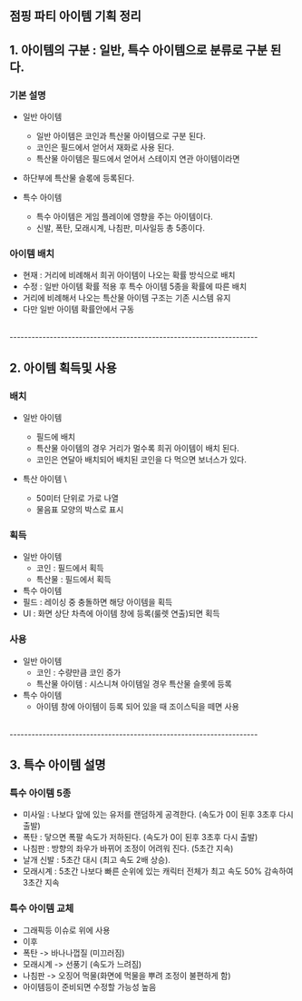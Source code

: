 ## 점핑 파티 아이템 기획 정리

## 1. 아이템의 구분 : 일반, 특수 아이템으로 분류로 구분 된다. 
### 기본 설명 
- 일반 아이템
  - 일반 아이템은 코인과 특산물 아이템으로 구분 된다. 
  - 코인은 필드에서 얻어서 재화로 사용 된다.
  - 특산물 아이템은 필드에서 얻어서 스테이지 연관 아이템이라면 
- 하단부에 특산물 슬롟에 등록된다. 

- 특수 아이템 
  - 특수 아이템은 게임 플레이에 영향을 주는 아이템이다. 
  - 신발, 폭탄, 모래시계, 나침판, 미사일등 총 5종이다. 

### 아이템 배치 
- 현재 : 거리에 비례해서 희귀 아이템이 나오는 확률 방식으로 배치
- 수정 : 일반 아이템 확률 적용 후 특수 아이템 5종을 확률에 따른 배치
- 거리에 비례해서 나오는 특산물 아이템 구조는 기존 시스템 유지 
- 다만 일반 아이템 확률안에서 구동 
 
<br>
--------------------------------------------------------------------
<br>

## 2. 아이템 획득및 사용
### 배치
- 일반 아이템 
  - 필드에 배치 
  - 특산물 아이템의 경우 거리가 멀수록 희귀 아이템이 배치 된다.
  - 코인은 연달아 배치되어 배치된 코인을 다 먹으면 보너스가 있다. 

- 특산 아이템  \
  - 50미터 단위로 가로 나열 
  - 물음표 모양의 박스로 표시 

### 획득
- 일반 아이템 
  - 코인 : 필드에서 획득
  - 특산물 : 필드에서 획득 
- 특수 아이템
 - 필드 : 레이싱 중 충돌하면 해당 아이템을 획득
 - UI : 화면 상단 차측에 아이템 창에 등록(룰렛 연출)되면 획득

### 사용
- 일반 아이템 
  - 코인 : 수량만큼 코인 증가
  - 특산물 아이템 : 시스니쳐 아이템일 경우 특산물 슬롯에 등록
- 특수 아이템
  - 아이템 창에 아이템이 등록 되어 있을 때 조이스틱을 떼면 사용
  
<br>
--------------------------------------------------------------------
<br>

## 3. 특수 아이템 설명 
### 특수 아이템 5종
- 미사일 : 나보다 앞에 있는 유저를 랜덤하게 공격한다. (속도가 0이 된후 3초후 다시 출발) 
- 폭탄 : 닿으면 폭팔 속도가 저하된다. (속도가 0이 된후 3초후 다시 출발)
- 나침판 : 방향의 좌우가 바뀌어 조정이 어려워 진다. (5초간 지속)
- 날개 신발 : 5초간 대시 (최고 속도 2배 상승).
- 모래시계 : 5초간 나보다 빠른 순위에 있는 캐릭터 전체가 최고 속도 50% 감속하여 3초간 지속

### 특수 아이템 교체
- 그래픽등 이슈로 위에 사용
- 이후
- 폭탄 -> 바나나껍질 (미끄러짐)
- 모래시계 -> 선풍기 (속도가 느려짐)
- 나침판 -> 오징어 먹물(화면에 먹물을 뿌려 조정이 불편하게 함)
- 아이템등이 준비되면 수정할 가능성 높음











